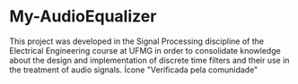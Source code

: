 # My-AudioEqualizer
This project was developed in the Signal Processing discipline of the Electrical Engineering course at UFMG in order to consolidate knowledge about the design and implementation of discrete time filters and their use in the treatment of audio signals.  Ícone "Verificada pela comunidade"
